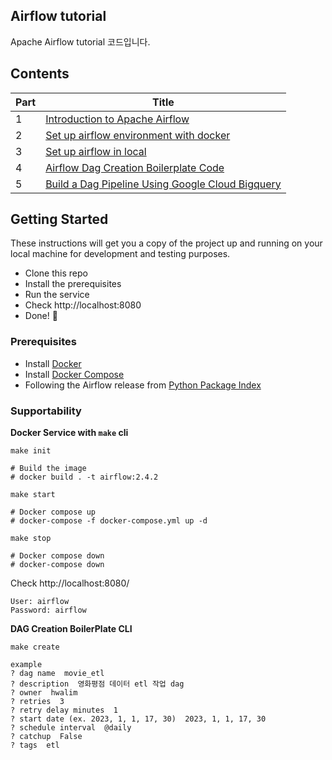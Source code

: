 Airflow tutorial
---

Apache Airflow tutorial 코드입니다. 

## Contents

| Part | Title                                                                                                                                                               |
|------|---------------------------------------------------------------------------------------------------------------------------------------------------------------------|
| 1    | [Introduction to Apache Airflow](https://amazelimi.tistory.com/entry/Airflow-1)                                                                                     |
| 2    | [Set up airflow environment with docker]()                                                                                                                          |
| 3    | [Set up airflow in local](https://amazelimi.tistory.com/entry/Airflow-local-%EC%84%A4%EC%B9%98)                                                                     |
| 4    | [Airflow Dag Creation Boilerplate Code](https://amazelimi.tistory.com/entry/Airflow-DAG-Boilerplate-CLI-%EB%8F%84%EA%B5%AC-%EC%83%9D%EC%84%B1-LIM)                  |
| 5    | [Build a Dag Pipeline Using Google Cloud Bigquery]() |


## Getting Started

These instructions will get you a copy of the project up and running on your local machine for development and testing purposes.

- Clone this repo
- Install the prerequisites
- Run the service
- Check http://localhost:8080
- Done! :tada:

### Prerequisites

- Install [Docker](https://www.docker.com/)
- Install [Docker Compose](https://docs.docker.com/compose/install/)
- Following the Airflow release from [Python Package Index](https://pypi.python.org/pypi/apache-airflow)

### Supportability

**Docker Service with `make` cli**

```
make init

# Build the image
# docker build . -t airflow:2.4.2
```

```
make start

# Docker compose up
# docker-compose -f docker-compose.yml up -d
```

```
make stop

# Docker compose down
# docker-compose down
```

Check http://localhost:8080/

```
User: airflow
Password: airflow
```

**DAG Creation BoilerPlate CLI**
```
make create

example
? dag name  movie_etl
? description  영화평점 데이터 etl 작업 dag
? owner  hwalim
? retries  3
? retry delay minutes  1
? start date (ex. 2023, 1, 1, 17, 30)  2023, 1, 1, 17, 30
? schedule interval  @daily
? catchup  False
? tags  etl
```
